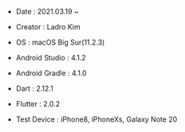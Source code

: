 - Date : 2021.03.19 ~
- Creator : Ladro Kim

- OS : macOS Big Sur(11.2.3)
- Android Studio : 4.1.2
- Android Gradle : 4.1.0
- Dart : 2.12.1
- Flutter : 2.0.2
- Test Device : iPhone8, iPhoneXs, Galaxy Note 20